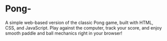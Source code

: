 # Pong-
A simple web-based version of the classic Pong game, built with HTML, CSS, and JavaScript. Play against the computer, track your score, and enjoy smooth paddle and ball mechanics right in your browser!
